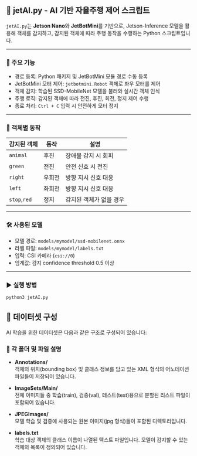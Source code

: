 ## 🧠 jetAI.py - AI 기반 자율주행 제어 스크립트

`jetAI.py`는 **Jetson Nano**와 **JetBotMini**를 기반으로, Jetson-Inference 모델을 활용해 객체를 감지하고, 감지된 객체에 따라 주행 동작을 수행하는 Python 스크립트입니다.

---

### 📂 주요 기능

- 경로 등록: Python 패키지 및 JetBotMini 모듈 경로 수동 등록
- JetBotMini 모터 제어: `jetbotmini.Robot` 객체로 좌우 모터를 제어
- 객체 감지: 학습된 SSD-MobileNet 모델을 불러와 실시간 객체 인식
- 주행 로직: 감지된 객체에 따라 전진, 후진, 회전, 정지 제어 수행
- 종료 처리: `Ctrl + C` 입력 시 안전하게 모터 정지

---

### 🚗 객체별 동작

| 감지된 객체 | 동작     | 설명                  |
|-------------|----------|-----------------------|
| `animal`    | 후진     | 장애물 감지 시 회피     |
| `green`     | 전진     | 안전 신호 시 전진      |
| `right`     | 우회전   | 방향 지시 신호 대응    |
| `left`      | 좌회전   | 방향 지시 신호 대응    |
| `stop`,`red`| 정지     | 감지된 객체가 없을 경우 |

---

### 🛠 사용된 모델

- 모델 경로: `models/mymodel/ssd-mobilenet.onnx`
- 라벨 파일: `models/mymodel/labels.txt`
- 입력: CSI 카메라 (`csi://0`)
- 임계값: 감지 confidence threshold 0.5 이상

---

### ▶️ 실행 방법

```bash
python3 jetAI.py


```


## 📁 데이터셋 구성

AI 학습을 위한 데이터셋은 다음과 같은 구조로 구성되어 있습니다:


### 📌 각 폴더 및 파일 설명

- **Annotations/**  
  객체의 위치(bounding box) 및 클래스 정보를 담고 있는 XML 형식의 어노테이션 파일들이 저장되어 있습니다.

- **ImageSets/Main/**  
  전체 이미지들 중 학습(train), 검증(val), 테스트(test)용으로 분할된 리스트 파일이 포함되어 있습니다.

- **JPEGImages/**  
  모델 학습 및 검증에 사용되는 원본 이미지(jpg 형식)들이 포함된 디렉토리입니다.

- **labels.txt**  
  학습 대상 객체의 클래스 이름이 나열된 텍스트 파일입니다. 모델이 감지할 수 있는 객체의 목록이 정의되어 있습니다.

